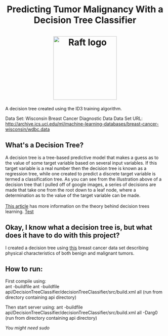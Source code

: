 <h1 align="center">
    Predicting Tumor Malignancy With a Decision Tree Classifier
    <br>
    <br>
    <img src="https://www.researchgate.net/profile/Simone_Ludwig/publication/321707228/figure/fig2/AS:588683954647044@1517364600325/Decision-tree-obtained-from-FDT-classifier-for-the-Ovarian-cancer-data-set.png" alt="Raft logo" width="200">
</h1>

A decision tree created using the ID3 training algorithm.

Data Set: Wisconsin Breast Cancer Diagnostic Data 
Data Set URL: http://archive.ics.uci.edu/ml/machine-learning-databases/breast-cancer-wisconsin/wdbc.data 

## What's a Decision Tree?

A decision tree is a tree-based predictive model that makes a guess as to the value of 
some target variable based on several input variables.  If this target variable
is a real number then the decision tree is known as a regression tree, while one
created to predict a discrete target variable is termed a classification tree.
As you can see from the illustration above of a decision tree that I pulled
off of google images, a series of decisions are made that take one from the root
down to a leaf node, where a determination as to the value of the target variable
can be made.
<br>
<br>
[This article](https://engineering.purdue.edu/~landgreb/SMC91.pdf) has more information on the theory behind decision trees learning.
[Test](dtc.jar)

## Okay, I know what a decision tree is, but what does it have to do with this project?

I created a decision tree using [this](http://archive.ics.uci.edu/ml/machine-learning-databases/breast-cancer-wisconsin/wdbc.data) breast cancer data set 
describing physical characteristics of both benign and malignant tumors.

## How to run:   

First compile using:   
ant -buildfile ant -buildfile api/DecisionTreeClassifier/decisionTreeClassifier/src/build.xml all
(run from directory containing api directory)

Then start server using:
ant -buildfile api/DecisionTreeClassifier/decisionTreeClassifier/src/build.xml all -Darg0
(run from directory containing api directory)

*You might need sudo*
